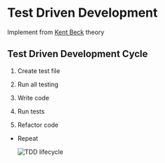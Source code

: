 # Test Driven Development

Implement from [Kent Beck](https://en.wikipedia.org/wiki/Kent_Beck) theory

## Test Driven Development Cycle

1. Create test file

2. Run all testing

3. Write code

4. Run tests

5. Refactor code

- Repeat

  ![TDD lifecycle](https://marsner.com/wp-content/uploads/test-driven-development-TDD.png "TDD lifecycle")
